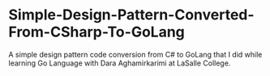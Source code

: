# Simple-Design-Pattern-Converted-From-CSharp-To-GoLang
A simple design pattern code conversion from C# to GoLang that I did while learning Go Language with Dara Aghamirkarimi at LaSalle College.
